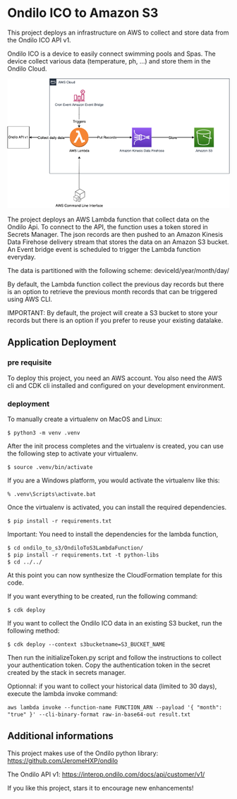 
# Ondilo ICO to Amazon S3

This project deploys an infrastructure on AWS to collect and store data from the Ondilo ICO API v1.

Ondilo ICO is a device to easily connect swimming pools and Spas. The device collect various data (temperature, ph, ...) and store them in the Ondilo Cloud.

![Main screen](Architecture.png)

The project deploys an AWS Lambda function that collect data on the Ondilo Api. To connect to the API, the function uses a token stored in Secrets Manager.
The json records are then pushed to an Amazon Kinesis Data Firehose delivery stream that stores the data on an Amazon S3 bucket.
An Event bridge event is scheduled to trigger the Lambda function everyday.

The data is partitioned with the following scheme: deviceId/year/month/day/

By default, the Lambda function collect the previous day records but there is an option to retrieve the previous month records that can be triggered using AWS CLI. 

IMPORTANT: By default, the project will create a S3 bucket to store your records but there is an option if you prefer to reuse your existing datalake.

## Application Deployment

### pre requisite
To deploy this project, you need an AWS account. You also need the AWS cli and CDK cli installed and configured on your development environment.

### deployment

To manually create a virtualenv on MacOS and Linux:

```
$ python3 -m venv .venv
```

After the init process completes and the virtualenv is created, you can use the following
step to activate your virtualenv.

```
$ source .venv/bin/activate
```

If you are a Windows platform, you would activate the virtualenv like this:

```
% .venv\Scripts\activate.bat
```

Once the virtualenv is activated, you can install the required dependencies.

```
$ pip install -r requirements.txt
```

Important: You need to install the dependencies for the lambda function,

```
$ cd ondilo_to_s3/OndiloToS3LambdaFunction/
$ pip install -r requirements.txt -t python-libs
$ cd ../../
```

At this point you can now synthesize the CloudFormation template for this code.

If you want everything to be created, run the following command:
```
$ cdk deploy
```

If you want to collect the Ondilo ICO data in an existing S3 bucket, run the following method:
```
$ cdk deploy --context s3bucketname=S3_BUCKET_NAME
```

Then run the initializeToken.py script and follow the instructions to collect your authentication token.
Copy the authentication token in the secret created by the stack in secrets manager.

Optionnal: if you want to collect your historical data (limited to 30 days), execute the lambda invoke command:

```
aws lambda invoke --function-name FUNCTION_ARN --payload '{ "month": "true" }' --cli-binary-format raw-in-base64-out result.txt
```

## Additional informations

This project makes use of the Ondilo python library: https://github.com/JeromeHXP/ondilo

The Ondilo API v1: https://interop.ondilo.com/docs/api/customer/v1/

If you like this project, stars it to encourage new enhancements!